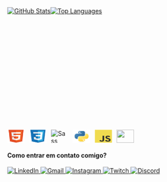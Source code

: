 <div align="center" style="margin-bottom:100px;">
  <a href="https://github.com/marcosvhuss" style="display: flex;">
    <img height="180em" src="https://github-readme-stats.vercel.app/api?username=marcosvhuss&show_icons=true&theme=github_dark&include_all_commits=true&count_private=true&hide_border=true" alt="GitHub Stats"/>
    <img height="180em" src="https://github-readme-stats.vercel.app/api/top-langs/?username=marcosvhuss&layout=compact&langs_count=5&theme=github_dark&hide_border=true" alt="Top Languages"/>
  </a>
</div>

<div style="display: flex; gap: 10px;">
  <img align="center" height="30" width="40" src="https://raw.githubusercontent.com/devicons/devicon/master/icons/html5/html5-original.svg" alt="HTML5"/>
  <img align="center" height="30" width="40" src="https://raw.githubusercontent.com/devicons/devicon/master/icons/css3/css3-original.svg" alt="CSS3"/>
  <img align="center" height="30" width="40" src="https://cdn.jsdelivr.net/gh/devicons/devicon/icons/sass/sass-original.svg" alt="Sass"/>
  <img align="center" height="30" width="40" src="https://raw.githubusercontent.com/devicons/devicon/master/icons/python/python-original.svg" alt="Python"/>
  <img align="center" height="30" width="40" src="https://raw.githubusercontent.com/devicons/devicon/master/icons/javascript/javascript-original.svg" alt="JavaScript"/>
  <img align="center" height="30" width="40" src="https://cdn.jsdelivr.net/gh/devicons/devicon@latest/icons/photoshop/photoshop-original.svg" />
          
</div>

<div>
  <h4>Como entrar em contato comigo?</h4>
</div>

<div>
  <a href="https://www.linkedin.com/in/marcos-huss-164a09127/" target="_blank" rel="noopener noreferrer">
    <img src="https://img.shields.io/badge/-LinkedIn-%230077B5?style=for-the-badge&logo=linkedin&logoColor=white" alt="LinkedIn"/>
  </a> 
  <a href="mailto:contatomarcosvhuss@gmail.com">
    <img src="https://img.shields.io/badge/-Gmail-%23333?style=for-the-badge&logo=gmail&logoColor=white" alt="Gmail"/>
  </a>
  <a href="https://instagram.com/marcosvhuss" target="_blank" rel="noopener noreferrer">
    <img src="https://img.shields.io/badge/-Instagram-%23E4405F?style=for-the-badge&logo=instagram&logoColor=white" alt="Instagram"/>
  </a>
  <a href="https://www.twitch.tv/50bibsfihas" target="_blank" rel="noopener noreferrer">
    <img src="https://img.shields.io/badge/Twitch-9146FF?style=for-the-badge&logo=twitch&logoColor=white" alt="Twitch"/>
  </a>
  <a href="https://discordapp.com/users/marcosvhuss#1498" target="_blank" rel="noopener noreferrer">
    <img src="https://img.shields.io/badge/Discord-7289DA?style=for-the-badge&logo=discord&logoColor=white" alt="Discord"/>
  </a> 
</div>
